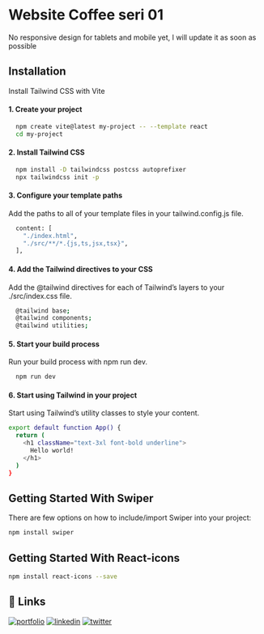 
# Website Coffee seri 01

No responsive design for tablets and mobile yet, I will update it as soon as possible



## Installation

Install Tailwind CSS with Vite
#### 1. Create your project
```bash
  npm create vite@latest my-project -- --template react
  cd my-project
```
#### 2. Install Tailwind CSS
```bash
  npm install -D tailwindcss postcss autoprefixer
  npx tailwindcss init -p
```
#### 3. Configure your template paths
Add the paths to all of your template files in your tailwind.config.js file.
```bash
  content: [
    "./index.html",
    "./src/**/*.{js,ts,jsx,tsx}",
  ],
```

#### 4. Add the Tailwind directives to your CSS
Add the @tailwind directives for each of Tailwind’s layers to your ./src/index.css file.
```bash
  @tailwind base;
  @tailwind components;
  @tailwind utilities;
```

#### 5. Start your build process
Run your build process with npm run dev.
```bash
  npm run dev
```

#### 6. Start using Tailwind in your project
Start using Tailwind’s utility classes to style your content.
```bash
export default function App() {
  return (
    <h1 className="text-3xl font-bold underline">
      Hello world!
    </h1>
  )
}
```

## Getting Started With Swiper
There are few options on how to include/import Swiper into your project:
```bash
npm install swiper
```


## Getting Started With React-icons
```bash
npm install react-icons --save
```

## 🔗 Links
[![portfolio](https://img.shields.io/badge/my_portfolio-000?style=for-the-badge&logo=ko-fi&logoColor=white)](https://react-tailwind-css-coffee-01.vercel.app/)
[![linkedin](https://img.shields.io/badge/linkedin-0A66C2?style=for-the-badge&logo=linkedin&logoColor=white)](https://www.linkedin.com/)
[![twitter](https://img.shields.io/badge/twitter-1DA1F2?style=for-the-badge&logo=twitter&logoColor=white)](https://twitter.com/)
